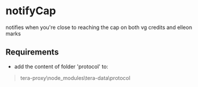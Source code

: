 # notifyCap
notifies when you're close to reaching the cap on both vg credits and elleon marks

## Requirements
- add the content of folder 'protocol' to:
> tera-proxy\node_modules\tera-data\protocol
